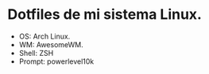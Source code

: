 # Dotfiles de mi sistema Linux.

- OS: Arch Linux.
- WM: AwesomeWM.
- Shell: ZSH
- Prompt: powerlevel10k
